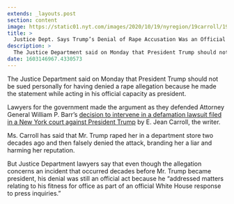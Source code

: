 ```yaml
--- 
extends: _layouts.post 
section: content 
image: https://static01.nyt.com/images/2020/10/19/nyregion/19carroll/19carroll-facebookJumbo.jpg 
title: > 
  Justice Dept. Says Trump’s Denial of Rape Accusation Was an Official Act 
description: > 
  The Justice Department said on Monday that President Trump should not be sued personally for having denied a rape allegation because he made the statement while acting in his official capacity as president.Lawyers for the government made the argument as they defended Attorney General William P. Barr’s decision to intervene in a defamation lawsuit filed in a New York court against President Trump by E. Jean Carroll, the writer.Ms. Carroll has said that Mr. Trump raped her in a department store two decades ago and then falsely denied the attack, branding her a liar and harming her reputation.But Justice Department lawyers say that even though the allegation concerns an incident that occurred decades before Mr. Trump became president, his denial was still an official act because he “addressed matters relating to his fitness for office as part of an official White House response to press inquiries.” 
date: 1603146967.4330573 
--- 
```

<div><p class="css-158dogj evys1bk0">The Justice Department said on Monday that President Trump should not be sued personally for having denied a rape allegation because he made the statement while acting in his official capacity as president.</p><p class="css-158dogj evys1bk0">Lawyers for the government made the argument as they defended Attorney General William P. Barr&#8217;s <a class="css-1g7m0tk" href="https://www.nytimes.com/2020/09/08/nyregion/donald-trump-jean-carroll-lawsuit-rape.html" title="">decision to intervene in a defamation lawsuit filed in a New York court against President Trump</a> by E. Jean Carroll, the writer.</p><p class="css-158dogj evys1bk0">Ms. Carroll has said that Mr. Trump raped her in a department store two decades ago and then falsely denied the attack, branding her a liar and harming her reputation.</p><p class="css-158dogj evys1bk0">But Justice Department lawyers say that even though the allegation concerns an incident that occurred decades before Mr. Trump became president, his denial was still an official act because he &#8220;addressed matters relating to his fitness for office as part of an official White House response to press inquiries.&#8221;</p></div>